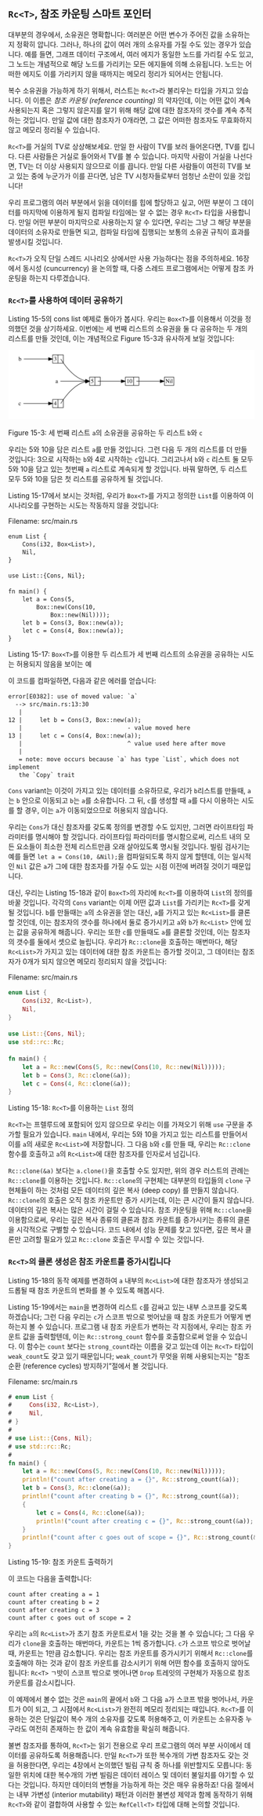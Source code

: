 ## `Rc<T>`, 참조 카운팅 스마트 포인터

대부분의 경우에서, 소유권은 명확합니다: 여러분은 어떤 변수가 주어진 값을
소유하는지 정확히 압니다. 그러나, 하나의 값이 여러 개의 소유자를 가질 수도
있는 경우가 있습니다. 예를 들면, 그래프 데이터 구조에서, 여러 에지가
동일한 노드를 가리킬 수도 있고, 그 노드는 개념적으로 해당 노드를 가리키는
모든 에지들에 의해 소유됩니다. 노드는 어떠한 에지도 이를 가리키지 않을
때까지는 메모리 정리가 되어서는 안됩니다.

복수 소유권을 가능하게 하기 위해서, 러스트는 `Rc<T>`라 불리우는 타입을 가지고
있습니다. 이 이름은 *참조 카운팅 (reference counting)* 의 약자인데, 이는
어떤 값이 계속 사용되는지 혹은 그렇지 않은지를 알기 위해 해당 값에 대한 참조자의
갯수를 계속 추적하는 것입니다. 만일 값에 대한 참조자가 0개라면, 그 값은 어떠한
참조자도 무효화하지 않고 메모리 정리될 수 있습니다.

`Rc<T>`를 거실의 TV로 상상해보세요. 만일 한 사람이 TV를 보러 들어온다면,
TV를 킵니다. 다른 사람들은 거실로 들어와서 TV를 볼 수 있습니다. 마지막 사람이
거실을 나선다면, TV는 더 이상 사용되지 않으므로 이를 끕니다. 만일 다른 사람들이
여전히 TV를 보고 있는 중에 누군가가 이를 끈다면, 남은 TV 시청자들로부터 엄청난
소란이 있을 것입니다!

우리 프로그램의 여러 부분에서 읽을 데이터를 힙에 할당하고 싶고, 어떤 부분이
그 데이터를 마지막에 이용하게 될지 컴파일 타임에는 알 수 없는 경우 `Rc<T>`
타입을 사용합니다. 만일 어떤 부분이 마지막으로 사용하는지 알 수 있다면,
우리는 그냥 그 해당 부분을 데이터의 소유자로 만들면 되고, 컴파일 타임에 집행되는
보통의 소유권 규칙이 효과를 발생시킬 것입니다.

`Rc<T>`가 오직 단일 스레드 시나리오 상에서만 사용 가능하다는 점을 주의하세요.
16장에서 동시성 (cuncurrency) 을 논의할 때, 다중 스레드 프로그램에서는
어떻게 참조 카운팅을 하는지 다루겠습니다.

### `Rc<T>`를 사용하여 데이터 공유하기

Listing 15-5의 cons list 예제로 돌아가 봅시다. 우리는 `Box<T>`를 이용해서
이것을 정의했던 것을 상기하세요. 이번에는 세 번째 리스트의 소유권을 둘 다 공유하는
두 개의 리스트를 만들 것인데, 이는 개념적으로 Figure 15-3과 유사하게 보일 것입니다:

<img alt="Two lists that share ownership of a third list" src="img/trpl15-03.svg" class="center" />

<span class="caption">Figure 15-3: 세 번째 리스트 `a`의 소유권을 공유하는
두 리스트 `b`와 `c`</span>

우리는 5와 10을 담은 리스트 `a`를 만들 것입니다. 그런 다음 두 개의 리스트를 더
만들 것입니다: 3으로 시작하는 `b`와 4로 시작하는 `c`입니다. 그리고나서 `b`와 `c`
리스트 둘 모두 5와 10을 담고 있는 첫번째 `a` 리스트로 계속되게 할 것입니다.
바꿔 말하면, 두 리스트 모두 5와 10을 담은 첫 리스트를 공유하게 될 것입니다.


Listing 15-17에서 보시는 것처럼, 우리가 `Box<T>`를 가지고 정의한 `List`를
이용하여 이 시나리오를 구현하는 시도는 작동하지 않을 것입니다:

<span class="filename">Filename: src/main.rs</span>

```rust,ignore
enum List {
    Cons(i32, Box<List>),
    Nil,
}

use List::{Cons, Nil};

fn main() {
    let a = Cons(5,
        Box::new(Cons(10,
            Box::new(Nil))));
    let b = Cons(3, Box::new(a));
    let c = Cons(4, Box::new(a));
}
```

<span class="caption">Listing 15-17: `Box<T>`를 이용한 두 리스트가 세 번째
리스트의 소유권을 공유하는 시도는 허용되지 않음을 보이는 예</span>

이 코드를 컴파일하면, 다음과 같은 에러를 얻습니다:

```text
error[E0382]: use of moved value: `a`
  --> src/main.rs:13:30
   |
12 |     let b = Cons(3, Box::new(a));
   |                              - value moved here
13 |     let c = Cons(4, Box::new(a));
   |                              ^ value used here after move
   |
   = note: move occurs because `a` has type `List`, which does not implement
   the `Copy` trait
```

`Cons` variant는 이것이 가지고 있는 데이터를 소유하므로, 우리가 `b`리스트를 만들때,
`a`는 `b` 안으로 이동되고 `b`는 `a`를 소유합니다. 그 뒤, `c`를 생성할 때 `a`를
다시 이용하는 시도를 할 경우, 이는 `a`가 이동되었으므로 허용되지 않습니다.

우리는 `Cons`가 대신 참조자를 갖도록 정의를 변경할 수도 있지만, 그러면
라이프타임 파라미터를 명시해야 할 것입니다. 라이프타임 파라미터를 명시함으로써,
리스트 내의 모든 요소들이 최소한 전체 리스트만큼 오래 살아있도록 명시될 것입니다.
빌림 검사기는 예를 들면 `let a = Cons(10, &Nil);`을 컴파일되도록 하지
않게 할텐데, 이는 일시적인 `Nil` 값은 `a`가 그에 대한 참조자를 가질 수도 있는
시점 이전에 버려질 것이기 때문입니다.

대신, 우리는 Listing 15-18과 같이 `Box<T>`의 자리에 `Rc<T>`를 이용하여
`List`의 정의를 바꿀 것입니다. 각각의 `Cons` variant는 이제 어떤 값과
`List`를 가리키는 `Rc<T>`를 갖게 될 것입니다. `b`를 만들때는 `a`의
소유권을 얻는 대신, `a`를 가지고 있는 `Rc<List>`를 클론할 것인데, 이는
참조자의 갯수를 하나에서 둘로 증가시키고 `a`와 `b`가 `Rc<List>` 안에
있는 값을 공유하게 해줍니다. 우리는 또한 `c`를 만들때도 `a`를 클론할
것인데, 이는 참조자의 갯수를 둘에서 셋으로 늘립니다. 우리가 `Rc::clone`을
호출하는 매번마다, 해당 `Rc<List>`가 가지고 있는 데이터에 대한 참조 카운트는
증가할 것이고, 그 데이터는 참조자가 0개가 되지 않으면 메모리 정리되지 않을
것입니다:

<span class="filename">Filename: src/main.rs</span>

```rust
enum List {
    Cons(i32, Rc<List>),
    Nil,
}

use List::{Cons, Nil};
use std::rc::Rc;

fn main() {
    let a = Rc::new(Cons(5, Rc::new(Cons(10, Rc::new(Nil)))));
    let b = Cons(3, Rc::clone(&a));
    let c = Cons(4, Rc::clone(&a));
}
```

<span class="caption">Listing 15-18: `Rc<T>`를 이용하는 `List`
정의</span>

`Rc<T>`는 프렐루드에 포함되어 있지 않으므로 우리는 이를 가져오기 위해 `use` 구문을
추가할 필요가 있습니다. `main` 내에서, 우리는 5와 10을 가지고 있는 리스트를 만들어서
이를 `a`의 새로운 `Rc<List>`에 저장합니다. 그 다음 `b`와 `c`를 만들 때, 우리는
`Rc::clone` 함수를 호출하고 `a`의 `Rc<List>`에 대한 참조자를 인자로서
넘깁니다.

`Rc::clone(&a)` 보다는 `a.clone()`을 호출할 수도 있지만, 위의 경우
러스트의 관례는 `Rc::clone`를 이용하는 것입니다. `Rc::clone`의 구현체는
대부분의 타입들의 `clone` 구현체들이 하는 것처럼 모든 데이터의 깊은 복사
(deep copy) 를 만들지 않습니다. `Rc::clone`의 호출은 오직 참조 카운트만
증가 시키는데, 이는 큰 시간이 들지 않습니다. 데이터의 깊은 복사는 많은 시간이
걸릴 수 있습니다. 참조 카운팅을 위해 `Rc::clone`을 이용함으로써, 우리는
깊은 복사 종류의 클론과 참조 카운트를 증가시키는 종류의 클론을 시각적으로
구별할 수 있습니다. 코드 내에서 성능 문제를 찾고 있다면, 깊은 복사 클론만
고려할 필요가 있고 `Rc::clone` 호출은 무시할 수 있는
것입니다.

### `Rc<T>`의 클론 생성은 참조 카운트를 증가시킵니다

Listing 15-18의 동작 예제를 변경하여 `a` 내부의 `Rc<List>`에 대한
참조자가 생성되고 드롭될 때 참조 카운트의 변화를 볼 수 있도록 해봅시다.

Listing 15-19에서는 `main`을 변경하여 리스트 `c`를 감싸고 있는 내부 스코프를
갖도록 하겠습니다; 그런 다음 우리는 `c`가 스코프 밖으로 벗어났을 때 참조 카운트가
어떻게 변하는지 볼 수 있습니다. 프로그램 내 참조 카운트가 변하는 각 지점에서, 우리는
참조 카운트 값을 출력할텐데, 이는 `Rc::strong_count` 함수를 호출함으로써 얻을
수 있습니다. 이 함수는 `count` 보다는 `strong_count`라는 이름을 갖고 있는데
이는 `Rc<T>` 타입이 `weak_count`도 갖고 있기 때문입니다; `weak_count`가
무엇을 위해 사용되는지는 “참조 순환 (reference cycles) 방지하기”절에서 볼 것입니다.

<span class="filename">Filename: src/main.rs</span>

```rust
# enum List {
#     Cons(i32, Rc<List>),
#     Nil,
# }
#
# use List::{Cons, Nil};
# use std::rc::Rc;
#
fn main() {
    let a = Rc::new(Cons(5, Rc::new(Cons(10, Rc::new(Nil)))));
    println!("count after creating a = {}", Rc::strong_count(&a));
    let b = Cons(3, Rc::clone(&a));
    println!("count after creating b = {}", Rc::strong_count(&a));
    {
        let c = Cons(4, Rc::clone(&a));
        println!("count after creating c = {}", Rc::strong_count(&a));
    }
    println!("count after c goes out of scope = {}", Rc::strong_count(&a));
}
```

<span class="caption">Listing 15-19: 참조 카운트 출력하기</span>

이 코드는 다음을 출력합니다:

```text
count after creating a = 1
count after creating b = 2
count after creating c = 3
count after c goes out of scope = 2
```

우리는 `a`의 `Rc<List>`가 초기 참조 카운트로서 1을 갖는 것을 볼 수 있습니다;
그 다음 우리가 `clone`을 호출하는 매번마다, 카운트는 1씩 증가합니다. `c`가
스코프 밖으로 벗어날 때, 카운트는 1만큼 감소합니다. 우리는 참조 카운트를 증가시키기
위해서 `Rc::clone`를 호출해야 하는 것과 같이 참조 카운트를 감소시키기 위해 어떤
함수를 호출하지 않아도 됩니다: `Rc<T>` ㄱ밧이 스코프 밖으로 벗어나면 `Drop`
트레잇의 구현체가 자동으로 참조 카운트를 감소시킵니다.

이 예제에서 볼수 없는 것은 `main`의 끝에서 `b`와 그 다음 `a`가 스코프 밖을
벗어나서, 카운트가 0이 되고, 그 시점에서 `Rc<List>`가 완전히 메모리 정리되는
때입니다. `Rc<T>`를 이용하는 것은 단일값이 복수 개의 소유자를 갖도록 허용해주고,
이 카운트는 소유자중 누구라도 여전히 존재하는 한 값이 계속 유효함을 확실히
해줍니다.

불변 참조자를 통하여, `Rc<T>`는 읽기 전용으로 우리 프로그램의 여러 부분 사이에서
데이터를 공유하도록 허용해줍니다. 만일 `Rc<T>`가 또한 복수개의 가변 참조자도 갖는
것을 허용한다면, 우리는 4장에서 논의했던 빌림 규칙 중 하나를 위반할지도 모릅니다:
동일한 위치에 대한 복수개의 가변 빌림은 데이터 레이스 및 데이터 불일치를 야기할 수
있다는 것입니다. 하지만 데이터의 변형을 가능하게 하는 것은 매우 유용하죠! 다음 절에서는
내부 가변성 (interior mutability) 패턴과 이러한 불변성 제약과 함께 동작하기
위해 `Rc<T>`와 같이 결합하여 사용할 수 있는 `RefCell<T>` 타입에 대해 논의할
것입니다.

